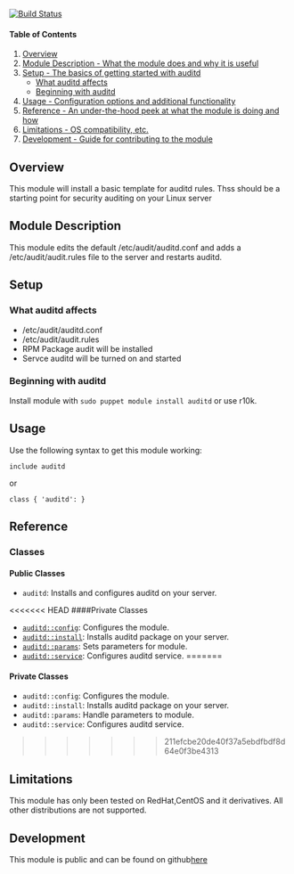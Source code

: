 
[![Build Status](https://travis-ci.org/lgbarn/auditd.png?branch=master)](https://travis-ci.org/lgbarn/auditd)

#### Table of Contents

1. [Overview](#overview)
2. [Module Description - What the module does and why it is useful](#module-description)
3. [Setup - The basics of getting started with auditd](#setup)
    * [What auditd affects](#what-auditd-affects)
    * [Beginning with auditd](#beginning-with-auditd)
4. [Usage - Configuration options and additional functionality](#usage)
5. [Reference - An under-the-hood peek at what the module is doing and how](#reference)
5. [Limitations - OS compatibility, etc.](#limitations)
6. [Development - Guide for contributing to the module](#development)

## Overview

This module will install a basic template for auditd rules. 
Thss should be a starting point for security auditing on your Linux server

## Module Description

This module edits the default /etc/audit/auditd.conf and adds a /etc/audit/audit.rules file to the server and restarts auditd.

## Setup

### What auditd affects

* /etc/audit/auditd.conf
* /etc/audit/audit.rules
* RPM Package audit will be installed
* Servce auditd will be turned on and started

### Beginning with auditd

Install module with `sudo puppet module install auditd` or use r10k.

## Usage

Use the following syntax to get this module working:

~~~
include auditd
~~~

or 

~~~
class { 'auditd': }
~~~

## Reference

### Classes

#### Public Classes
- `auditd`: Installs and configures auditd on your server.

<<<<<<< HEAD
####Private Classes
* [`auditd::config`](#auditdconfig): Configures the module. 
* [`auditd::install`](#auditdinstall): Installs auditd package on your server.
* [`auditd::params`](#auditdparams): Sets parameters for module.
* [`auditd::service`](#auditdservice): Configures auditd service.
=======
#### Private Classes
- `auditd::config`: Configures the module. 
- `auditd::install`: Installs auditd package on your server.
- `auditd::params`: Handle parameters to module.
- `auditd::service`: Configures auditd service.
>>>>>>> 211efcbe20de40f37a5ebdfbdf8d64e0f3be4313

## Limitations

This module has only been tested on RedHat,CentOS and it derivatives. 
All other distributions are not supported.

## Development

This module is public and can be found on github[here](https://github.com/lgbarn/auditd)

